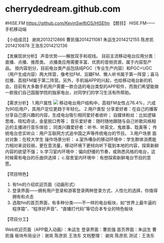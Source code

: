 # cherrydedream.github.com

#HISE.FM https://github.com/KevinSwiftiOS/HISEfm
【题目】 
HISE.FM——手机移动端

【小组成员】
谢岚2013212866
曹凯强2014211081
朱运生2014212155
陈彦凯2014210878
王浩东2014212136

【发展现状分析】
声音优势——解放双手和视线。
目前主流移动电台应用分类：直播、点播、推荐类。
点播类应用需要丰富、优质的音频资源，属于内容型产品。
按内容划分，目前电台类产品包括纯PGC（专业生产内容）和PGC+UGC（用户生成内容）两大阵营，像考拉FM、豆瓣FM、懒人听书属于第一阵营；喜马拉雅、荔枝FM属于第二阵营。另外，手机端APP的兴起，也给移动电台新的机会。目前有大多数手机用户需要一款合适的电台类型的APP软件，而我们希望能做一款我们自己国服学院的独家电台，对同学们的学习生活有所帮助。

【需求分析】
1.用户属性
![](http://cfbmu.img48.wal8.com/img48/545864_20160516195046/146339949123.png)
移动电台用户结构中，荔枝FM女性占76.4%，六成为90后用户，其用户定位更趋于年轻化。
2.用户类型
分享爱好者：在自己的播客分享自己感兴趣的内容，生成电台吸引相同爱好者收听；
自媒体粉丝：比如逻辑思维，晓松奇谈，金星脱口秀等；
音乐爱好者：随时随地跟随与自己听歌风格相近的主播进行音乐体验；
同类兴趣爱好者：听书、听英文、鬼故事、耽美等；
传统电台忠实听众：用户互联网方式追中国之声等传统电台的节目。
3.用户场景
面对对象：在校大学生
操作场景分析：
a.室外嘈杂的移动环境中：学生群体消费能力相对来说较弱，更在意流量，移动环境下更倾向听下载到本地的内容，探索新鲜内容的欲望不强；
b.学习室内环境中：偏向舒缓的节奏，或熟悉风格的电台，这时候需有电台的乐曲供选择；
c.宿舍室内环境中：有想探索新鲜电台节目的意愿。

【项目特色】
1.	有fm的介绍欢迎页面（动画形式）
2.	登录界面——拥有用户登录和游客登录两种登录方式，人性化的选择，你值得拥有和点击
3.	选取fm的首页界面，有多种分类——不一样的电台板块，如“世界上最牛逼的程序猿”、“程序好声音”、“直播打代码”等切合本专业的特色板块

【项目分工】

Web欢迎页面（APP载入动画）：朱运生
登录界面：曹凯强
首页界面：朱运生 曹凯强 
板块布局设计：谢岚 陈彦凯 王浩东
文档整理： 谢岚 陈彦凯
测试：王浩东
